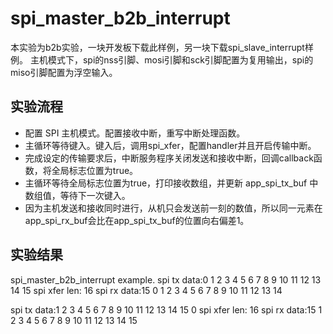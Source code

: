 # spi_master_b2b_interrupt

本实验为b2b实验，一块开发板下载此样例，另一块下载spi_slave_interrupt样例。
主机模式下，spi的nss引脚、mosi引脚和sck引脚配置为复用输出，spi的miso引脚配置为浮空输入。

## 实验流程

+ 配置 SPI 主机模式。配置接收中断，重写中断处理函数。
+ 主循环等待键入。键入后，调用spi_xfer，配置handler并且开启传输中断。
+ 完成设定的传输要求后，中断服务程序关闭发送和接收中断，回调callback函数，将全局标志位置为true。
+ 主循环等待全局标志位置为true，打印接收数组，并更新 app_spi_tx_buf 中数组值，等待下一次键入。
+ 因为主机发送和接收同时进行，从机只会发送前一刻的数值，所以同一元素在app_spi_rx_buf会比在app_spi_tx_buf的位置向右偏差1。

## 实验结果

spi_master_b2b_interrupt example.
spi tx data:0 1 2 3 4 5 6 7 8 9 10 11 12 13 14 15
spi xfer len: 16
spi rx data:15 0 1 2 3 4 5 6 7 8 9 10 11 12 13 14

spi tx data:1 2 3 4 5 6 7 8 9 10 11 12 13 14 15 0
spi xfer len: 16
spi rx data:15 1 2 3 4 5 6 7 8 9 10 11 12 13 14 15